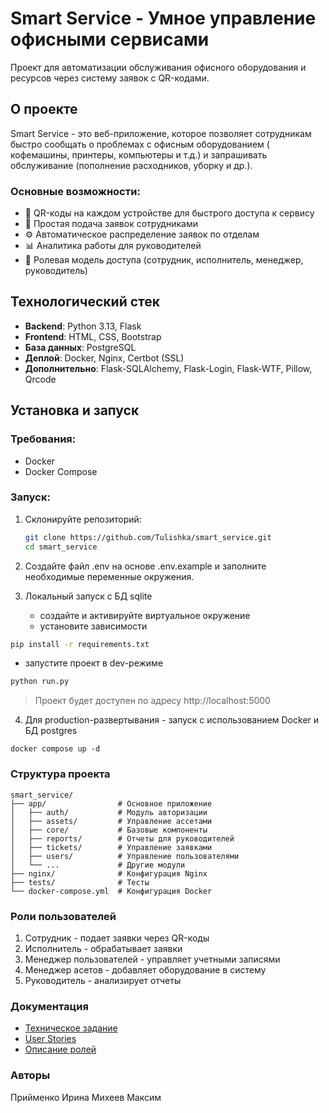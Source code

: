 # Smart Service - Умное управление офисными сервисами

Проект для автоматизации обслуживания офисного оборудования и ресурсов через систему заявок с QR-кодами.

## О проекте

Smart Service - это веб-приложение, которое позволяет сотрудникам быстро сообщать о проблемах с офисным оборудованием (
кофемашины, принтеры, компьютеры и т.д.) и запрашивать обслуживание (пополнение расходников, уборку и др.).

### Основные возможности:

- 📌 QR-коды на каждом устройстве для быстрого доступа к сервису
- 📝 Простая подача заявок сотрудниками
- ⚙️ Автоматическое распределение заявок по отделам
- 📊 Аналитика работы для руководителей
- 🔐 Ролевая модель доступа (сотрудник, исполнитель, менеджер, руководитель)

## Технологический стек

- **Backend**: Python 3.13, Flask
- **Frontend**: HTML, CSS, Bootstrap
- **База данных**: PostgreSQL
- **Деплой**: Docker, Nginx, Certbot (SSL)
- **Дополнительно**: Flask-SQLAlchemy, Flask-Login, Flask-WTF, Pillow, Qrcode

## Установка и запуск

### Требования:

- Docker
- Docker Compose

### Запуск:

1. Склонируйте репозиторий:
   ```bash
   git clone https://github.com/Tulishka/smart_service.git
   cd smart_service
   ```

2. Создайте файл .env на основе .env.example и заполните необходимые переменные окружения.

3. Локальный запуск с БД sqlite

   - создайте и активируйте виртуальное окружение
   - установите зависимости
```bash
pip install -r requirements.txt
```
   - запустите проект в dev-режиме
```bash
python run.py
```

> Проект будет доступен по адресу http://localhost:5000

4. Для production-развертывания - запуск с использованием Docker и БД postgres

```
docker compose up -d
```


### Структура проекта

```
smart_service/
├── app/                # Основное приложение
│   ├── auth/           # Модуль авторизации
│   ├── assets/         # Управление ассетами
│   ├── core/           # Базовые компоненты
│   ├── reports/        # Отчеты для руководителей
│   ├── tickets/        # Управление заявками
│   ├── users/          # Управление пользователями
│   └── ...             # Другие модули
├── nginx/              # Конфигурация Nginx
├── tests/              # Тесты
└── docker-compose.yml  # Конфигурация Docker
```

### Роли пользователей

1. Сотрудник - подает заявки через QR-коды
2. Исполнитель - обрабатывает заявки
3. Менеджер пользователей - управляет учетными записями
4. Менеджер асетов - добавляет оборудование в систему
5. Руководитель - анализирует отчеты

### Документация

* [Техническое задание](docs/tz.md)
* [User Stories](docs/user_stories)
* [Описание ролей](docs/user_stories/roles_list.md)

### Авторы

Прийменко Ирина
Михеев Максим